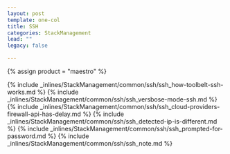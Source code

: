```yaml
---
layout: post
template: one-col
title: SSH
categories: StackManagement
lead: ""
legacy: false

---
```

{% assign product = "maestro" %}

{% include _inlines/StackManagement/common/ssh/ssh_how-toolbelt-ssh-works.md %}
{% include _inlines/StackManagement/common/ssh/ssh_versbose-mode-ssh.md %}
{% include _inlines/StackManagement/common/ssh/ssh_cloud-providers-firewall-api-has-delay.md %}
{% include _inlines/StackManagement/common/ssh/ssh_detected-ip-is-different.md %}
{% include _inlines/StackManagement/common/ssh/ssh_prompted-for-password.md %}
{% include _inlines/StackManagement/common/ssh/ssh_note.md %}
